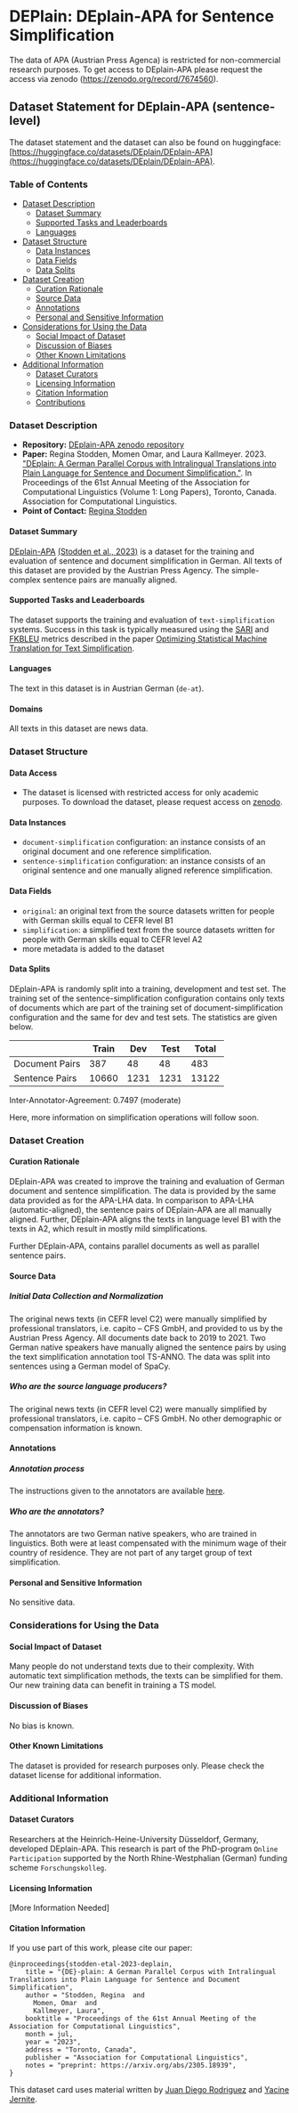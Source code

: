 # DEPlain: DEplain-APA for Sentence Simplification
The data of APA (Austrian Press Agenca) is restricted for non-commercial research purposes. To get access to DEplain-APA please request the access via zenodo (https://zenodo.org/record/7674560).

## Dataset Statement for DEplain-APA (sentence-level)


The dataset statement and the dataset can also be found on huggingface: [https://huggingface.co/datasets/DEplain/DEplain-APA](https://huggingface.co/datasets/DEplain/DEplain-APA).

### Table of Contents
- [Dataset Description](#dataset-description)
  - [Dataset Summary](#dataset-summary)
  - [Supported Tasks and Leaderboards](#supported-tasks-and-leaderboards)
  - [Languages](#languages)
- [Dataset Structure](#dataset-structure)
  - [Data Instances](#data-instances)
  - [Data Fields](#data-fields)
  - [Data Splits](#data-splits)
- [Dataset Creation](#dataset-creation)
  - [Curation Rationale](#curation-rationale)
  - [Source Data](#source-data)
  - [Annotations](#annotations)
  - [Personal and Sensitive Information](#personal-and-sensitive-information)
- [Considerations for Using the Data](#considerations-for-using-the-data)
  - [Social Impact of Dataset](#social-impact-of-dataset)
  - [Discussion of Biases](#discussion-of-biases)
  - [Other Known Limitations](#other-known-limitations)
- [Additional Information](#additional-information)
  - [Dataset Curators](#dataset-curators)
  - [Licensing Information](#licensing-information)
  - [Citation Information](#citation-information)
  - [Contributions](#contributions)

### Dataset Description

- **Repository:** [DEplain-APA zenodo repository](https://zenodo.org/record/7674560)
- **Paper:** Regina Stodden, Momen Omar, and Laura Kallmeyer. 2023. ["DEplain: A German Parallel Corpus with Intralingual Translations into Plain Language for Sentence and Document Simplification."](https://arxiv.org/abs/2305.18939). In Proceedings of the 61st Annual Meeting of the Association for Computational Linguistics (Volume 1: Long Papers), Toronto, Canada. Association for Computational Linguistics.
- **Point of Contact:** [Regina Stodden](regina.stodden@hhu.de)

#### Dataset Summary

[DEplain-APA](https://zenodo.org/record/7674560) [(Stodden et al., 2023)](https://arxiv.org/abs/2305.18939) is a dataset for the training and evaluation of sentence and document simplification in German. All texts of this dataset are provided by the Austrian Press Agency. The simple-complex sentence pairs are manually aligned.

#### Supported Tasks and Leaderboards

The dataset supports the training and evaluation of `text-simplification` systems. Success in this task is typically measured using the [SARI](https://huggingface.co/metrics/sari) and [FKBLEU](https://huggingface.co/metrics/fkbleu) metrics described in the paper [Optimizing Statistical Machine Translation for Text Simplification](https://www.aclweb.org/anthology/Q16-1029.pdf).

#### Languages

The text in this dataset is in Austrian German (`de-at`).

#### Domains
All texts in this dataset are news data.

### Dataset Structure

#### Data Access

- The dataset is licensed with restricted access for only academic purposes. To download the dataset, please request access on [zenodo](https://zenodo.org/record/7674560).

#### Data Instances
- `document-simplification` configuration: an instance consists of an original document and one reference simplification.
- `sentence-simplification` configuration: an instance consists of an original sentence and one manually aligned reference simplification.


#### Data Fields

- `original`: an original text from the source datasets written for people with German skills equal to CEFR level B1
- `simplification`: a simplified text from the source datasets written for people with German skills equal to CEFR level A2
- more metadata is added to the dataset

  
#### Data Splits

DEplain-APA is randomly split into a training, development and test set. The training set of the sentence-simplification configuration contains only texts of documents which are part of the training set of document-simplification configuration and the same for dev and test sets.
The statistics are given below.


|                            | Train  | Dev    | Test | Total |
| -----                      | ------ | ------ | ---- | ----- |
| Document Pairs            |   387 |  48 |  48 | 483
| Sentence Pairs  |  10660 | 1231 | 1231 | 13122


Inter-Annotator-Agreement: 0.7497 (moderate)

Here, more information on simplification operations will follow soon.

### Dataset Creation

#### Curation Rationale

DEplain-APA was created to improve the training and evaluation of German document and sentence simplification. The data is provided by the same data provided as for the APA-LHA data. In comparison to APA-LHA (automatic-aligned), the sentence pairs of DEplain-APA are all manually aligned. Further, DEplain-APA aligns the texts in language level B1 with the texts in A2, which result in mostly mild simplifications.

Further DEplain-APA, contains parallel documents as well as parallel sentence pairs.

#### Source Data

##### Initial Data Collection and Normalization

The original news texts (in CEFR level C2) were manually simplified by professional translators, i.e. capito – CFS GmbH, and provided to us by the Austrian Press Agency.
All documents date back to 2019 to 2021. 
Two German native speakers have manually aligned the sentence pairs by using the text simplification annotation tool TS-ANNO. The data was split into sentences using a German model of SpaCy.

##### Who are the source language producers?
The original news texts (in CEFR level C2) were manually simplified by professional translators, i.e. capito – CFS GmbH. No other demographic or compensation information is known.

#### Annotations

##### Annotation process

The instructions given to the annotators are available [here](https://github.com/rstodden/TS_annotation_tool/tree/master/annotation_schema).

##### Who are the annotators?

The annotators are two German native speakers, who are trained in linguistics. Both were at least compensated with the minimum wage of their country of residence.
They are not part of any target group of text simplification.

#### Personal and Sensitive Information

No sensitive data.

### Considerations for Using the Data

#### Social Impact of Dataset

Many people do not understand texts due to their complexity. With automatic text simplification methods, the texts can be simplified for them. Our new training data can benefit in training a TS model.

#### Discussion of Biases

No bias is known.

#### Other Known Limitations

The dataset is provided for research purposes only. Please check the dataset license for additional information.

### Additional Information

#### Dataset Curators

Researchers at the Heinrich-Heine-University Düsseldorf, Germany, developed DEplain-APA. This research is part of the PhD-program `Online Participation` supported by the North Rhine-Westphalian (German) funding scheme `Forschungskolleg`.

#### Licensing Information

[More Information Needed]

#### Citation Information

If you use part of this work, please cite our paper:


```
@inproceedings{stodden-etal-2023-deplain,
    title = "{DE}-plain: A German Parallel Corpus with Intralingual Translations into Plain Language for Sentence and Document Simplification",
    author = "Stodden, Regina  and
      Momen, Omar  and
      Kallmeyer, Laura",
    booktitle = "Proceedings of the 61st Annual Meeting of the Association for Computational Linguistics",
    month = jul,
    year = "2023",
    address = "Toronto, Canada",
    publisher = "Association for Computational Linguistics",
    notes = "preprint: https://arxiv.org/abs/2305.18939",
}
```

This dataset card uses material written by [Juan Diego Rodriguez](https://github.com/juand-r) and [Yacine Jernite](https://github.com/yjernite).

